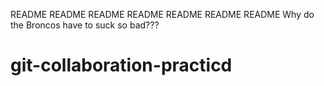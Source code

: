 README
README
README
README
README
README
README
Why do the Broncos have to suck so bad???
# git-collaboration-practicd
